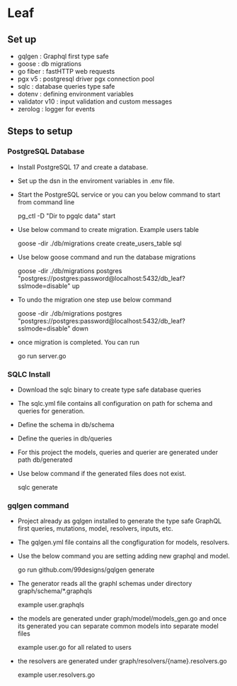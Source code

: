 # Leaf

## Set up

- gqlgen : Graphql first type safe
- goose : db migrations
- go fiber : fastHTTP web requests
- pgx v5 : postgresql driver pgx connection pool
- sqlc : database queries type safe
- dotenv : defining environment variables
- validator v10 : input validation and custom messages
- zerolog : logger for events


## Steps to setup

### PostgreSQL Database

- Install PostgreSQL 17 and create a database.
- Set up the dsn in the enviroment variables in .env file.
- Start the PostgreSQL service or you can you below command to start from command line
  
  pg_ctl -D "Dir to pgqlc data" start

- Use below command to create migration. Example users table

  goose -dir ./db/migrations create create_users_table sql


- Use below goose command and run the database migrations
  
  goose -dir ./db/migrations postgres "postgres://postgres:password@localhost:5432/db_leaf?sslmode=disable" up

- To undo the migration one step use below command
  
  goose -dir ./db/migrations postgres "postgres://postgres:password@localhost:5432/db_leaf?sslmode=disable" down

- once migration is completed. You can run
  
  go run server.go

### SQLC Install

- Download the sqlc binary to create type safe database queries
- The sqlc.yml file contains all configuration on path for schema and queries for generation.
- Define the schema in db/schema
- Define the queries in db/queries
- For this project the models, queries and querier are generated under path db/generated
- Use below command if the generated files does not exist.
  
  sqlc generate


### gqlgen command

- Project already as gqlgen installed to generate the type safe GraphQL first queries, mutations, model, resolvers, inputs, etc.
- The gqlgen.yml file contains all the congfiguration for models, resolvers.
- Use the below command you are setting adding new graphql and model.
  
  go run github.com/99designs/gqlgen generate

- The generator reads all the graphl schemas under directory graph/schema/*.graphqls
  
  example user.graphqls

- the models are generated under graph/model/models_gen.go and once its generated you can separate common models into separate model files 
  
  example user.go for all related to users

- the resolvers are generated under graph/resolvers/{name}.resolvers.go
  
  example user.resolvers.go



